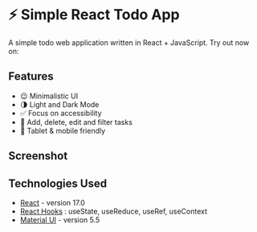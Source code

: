 # ⚡ Simple React Todo App
A simple todo web application written in React + JavaScript. 
Try out now on: 

## Features

- 😉 Minimalistic UI 
- 🌗 Light and Dark Mode
- ✅ Focus on accessibility
- 📝 Add, delete, edit and filter tasks
- 📱 Tablet & mobile friendly

## Screenshot


## Technologies Used 

- [React](https://reactjs.org/) - version 17.0
- [React Hooks](https://reactjs.org/docs/hooks-intro.html) : useState, useReduce, useRef, useContext
- [Material UI](https://mui.com/) - version 5.5




